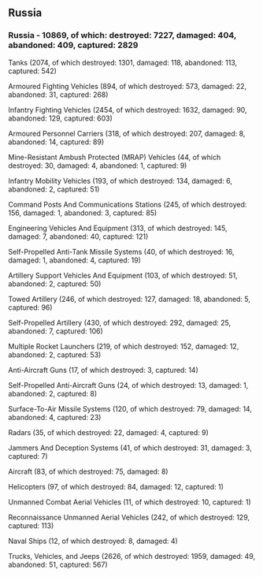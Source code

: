 
 
 ## Russia
 
 ### Russia - 10869, of which: destroyed: 7227, damaged: 404, abandoned: 409, captured: 2829

 

 

 Tanks (2074, of which destroyed: 1301, damaged: 118, abandoned: 113, captured: 542)

 Armoured Fighting Vehicles (894, of which destroyed: 573, damaged: 22, abandoned: 31, captured: 268)

 Infantry Fighting Vehicles (2454, of which destroyed: 1632, damaged: 90, abandoned: 129, captured: 603)

 Armoured Personnel Carriers (318, of which destroyed: 207, damaged: 8, abandoned: 14, captured: 89)

 Mine-Resistant Ambush Protected (MRAP) Vehicles (44, of which destroyed: 30, damaged: 4, abandoned: 1, captured: 9)

 Infantry Mobility Vehicles (193, of which destroyed: 134, damaged: 6, abandoned: 2, captured: 51)

 Command Posts And Communications Stations (245, of which destroyed: 156, damaged: 1, abandoned: 3, captured: 85)

 Engineering Vehicles And Equipment (313, of which destroyed: 145, damaged: 7, abandoned: 40, captured: 121)

 Self-Propelled Anti-Tank Missile Systems (40, of which destroyed: 16, damaged: 1, abandoned: 4, captured: 19)

 Artillery Support Vehicles And Equipment (103, of which destroyed: 51, abandoned: 2, captured: 50)

 Towed Artillery (246, of which destroyed: 127, damaged: 18, abandoned: 5, captured: 96)

 Self-Propelled Artillery (430, of which destroyed: 292, damaged: 25, abandoned: 7, captured: 106)

 Multiple Rocket Launchers (219, of which destroyed: 152, damaged: 12, abandoned: 2, captured: 53)

 Anti-Aircraft Guns (17, of which destroyed: 3, captured: 14)

 Self-Propelled Anti-Aircraft Guns (24, of which destroyed: 13, damaged: 1, abandoned: 2, captured: 8)

 Surface-To-Air Missile Systems (120, of which destroyed: 79, damaged: 14, abandoned: 4, captured: 23)

 Radars (35, of which destroyed: 22, damaged: 4, captured: 9)

 Jammers And Deception Systems (41, of which destroyed: 31, damaged: 3, captured: 7)

 Aircraft (83, of which destroyed: 75, damaged: 8)

 Helicopters (97, of which destroyed: 84, damaged: 12, captured: 1)

 Unmanned Combat Aerial Vehicles (11, of which destroyed: 10, captured: 1)

 Reconnaissance Unmanned Aerial Vehicles (242, of which destroyed: 129, captured: 113)

 Naval Ships (12, of which destroyed: 8, damaged: 4)

 Trucks, Vehicles, and Jeeps (2626, of which destroyed: 1959, damaged: 49, abandoned: 51, captured: 567)

